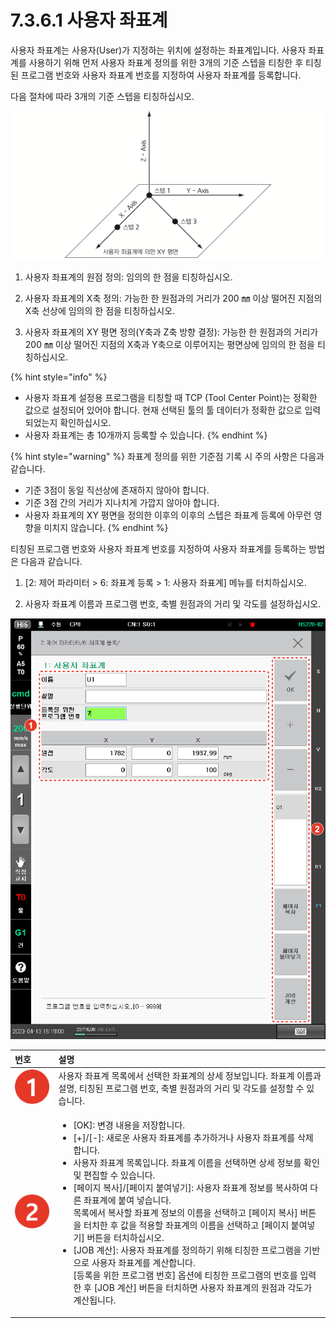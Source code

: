 # 7.3.6.1 사용자 좌표계

사용자 좌표계는 사용자\(User\)가 지정하는 위치에 설정하는 좌표계입니다. 사용자 좌표계를 사용하기 위해 먼저 사용자 좌표계 정의를 위한 3개의 기준 스텝을 티칭한 후 티칭된 프로그램 번호와 사용자 좌표계 번호를 지정하여 사용자 좌표계를 등록합니다.

다음 절차에 따라 3개의 기준 스텝을 티칭하십시오.



![&#xADF8;&#xB9BC; 57 &#xC0AC;&#xC6A9;&#xC790; &#xC88C;&#xD45C;&#xACC4; &#xC815;&#xC758;&#xB97C; &#xC704;&#xD55C; 3&#xAC1C;&#xC758; &#xAE30;&#xC900; &#xC2A4;&#xD15D; &#xD2F0;&#xCE6D; &#xBC29;&#xBC95;](../../../.gitbook/assets/image%20%28194%29.png)

1.	사용자 좌표계의 원점 정의: 임의의 한 점을 티칭하십시오.

2.	사용자 좌표계의 X축 정의: 가능한 한 원점과의 거리가 200 ㎜ 이상 떨어진 지점의 X축 선상에 임의의 한 점을 티칭하십시오.

3.	사용자 좌표계의 XY 평면 정의\(Y축과 Z축 방향 결정\): 가능한 한 원점과의 거리가 200 ㎜ 이상 떨어진 지점의 X축과 Y축으로 이루어지는 평면상에 임의의 한 점을 티칭하십시오.

{% hint style="info" %}
* 사용자 좌표계 설정용 프로그램을 티칭할 때 TCP \(Tool Center Point\)는 정확한 값으로 설정되어 있어야 합니다. 현재 선택된 툴의 툴 데이터가 정확한 값으로 입력되었는지 확인하십시오.
* 사용자 좌표계는 총 10개까지 등록할 수 있습니다.
{% endhint %}

{% hint style="warning" %}
좌표계 정의를 위한 기준점 기록 시 주의 사항은 다음과 같습니다.

* 기준 3점이 동일 직선상에 존재하지 않아야 합니다.
* 기준 3점 간의 거리가 지나치게 가깝지 않아야 합니다.
* 사용자 좌표계의 XY 평면을 정의한 이후의 이후의 스텝은 좌표계 등록에 아무런 영향을 미치지 않습니다.
{% endhint %}

티칭된 프로그램 번호와 사용자 좌표계 번호를 지정하여 사용자 좌표계를 등록하는 방법은 다음과 같습니다.

1.	\[2: 제어 파라미터 &gt; 6: 좌표계 등록 &gt; 1: 사용자 좌표계\] 메뉴를 터치하십시오.

2.	사용자 좌표계 이름과 프로그램 번호, 축별 원점과의 거리 및 각도를 설정하십시오.

![](../../../.gitbook/assets/image%20%28140%29.png)



<table>
  <thead>
    <tr>
      <th style="text-align:left">&#xBC88;&#xD638;</th>
      <th style="text-align:left">&#xC124;&#xBA85;</th>
    </tr>
  </thead>
  <tbody>
    <tr>
      <td style="text-align:left">
        <img src="../../../.gitbook/assets/c1.png" alt/>
      </td>
      <td style="text-align:left">&#xC0AC;&#xC6A9;&#xC790; &#xC88C;&#xD45C;&#xACC4; &#xBAA9;&#xB85D;&#xC5D0;&#xC11C;
        &#xC120;&#xD0DD;&#xD55C; &#xC88C;&#xD45C;&#xACC4;&#xC758; &#xC0C1;&#xC138;
        &#xC815;&#xBCF4;&#xC785;&#xB2C8;&#xB2E4;. &#xC88C;&#xD45C;&#xACC4; &#xC774;&#xB984;&#xACFC;
        &#xC124;&#xBA85;, &#xD2F0;&#xCE6D;&#xB41C; &#xD504;&#xB85C;&#xADF8;&#xB7A8;
        &#xBC88;&#xD638;, &#xCD95;&#xBCC4; &#xC6D0;&#xC810;&#xACFC;&#xC758; &#xAC70;&#xB9AC;
        &#xBC0F; &#xAC01;&#xB3C4;&#xB97C; &#xC124;&#xC815;&#xD560; &#xC218; &#xC788;&#xC2B5;&#xB2C8;&#xB2E4;.</td>
    </tr>
    <tr>
      <td style="text-align:left">
        <img src="../../../.gitbook/assets/c2.png" alt/>
      </td>
      <td style="text-align:left">
        <ul>
          <li>[OK]: &#xBCC0;&#xACBD; &#xB0B4;&#xC6A9;&#xC744; &#xC800;&#xC7A5;&#xD569;&#xB2C8;&#xB2E4;.</li>
          <li>[+]/[-]: &#xC0C8;&#xB85C;&#xC6B4; &#xC0AC;&#xC6A9;&#xC790; &#xC88C;&#xD45C;&#xACC4;&#xB97C;
            &#xCD94;&#xAC00;&#xD558;&#xAC70;&#xB098; &#xC0AC;&#xC6A9;&#xC790; &#xC88C;&#xD45C;&#xACC4;&#xB97C;
            &#xC0AD;&#xC81C;&#xD569;&#xB2C8;&#xB2E4;.</li>
          <li>&#xC0AC;&#xC6A9;&#xC790; &#xC88C;&#xD45C;&#xACC4; &#xBAA9;&#xB85D;&#xC785;&#xB2C8;&#xB2E4;.
            &#xC88C;&#xD45C;&#xACC4; &#xC774;&#xB984;&#xC744; &#xC120;&#xD0DD;&#xD558;&#xBA74;
            &#xC0C1;&#xC138; &#xC815;&#xBCF4;&#xB97C; &#xD655;&#xC778; &#xBC0F; &#xD3B8;&#xC9D1;&#xD560;
            &#xC218; &#xC788;&#xC2B5;&#xB2C8;&#xB2E4;.</li>
          <li>[&#xD398;&#xC774;&#xC9C0; &#xBCF5;&#xC0AC;]/[&#xD398;&#xC774;&#xC9C0;
            &#xBD99;&#xC5EC;&#xB123;&#xAE30;]: &#xC0AC;&#xC6A9;&#xC790; &#xC88C;&#xD45C;&#xACC4;
            &#xC815;&#xBCF4;&#xB97C; &#xBCF5;&#xC0AC;&#xD558;&#xC5EC; &#xB2E4;&#xB978;
            &#xC88C;&#xD45C;&#xACC4;&#xC5D0; &#xBD99;&#xC5EC; &#xB123;&#xC2B5;&#xB2C8;&#xB2E4;.
            <br
            />&#xBAA9;&#xB85D;&#xC5D0;&#xC11C; &#xBCF5;&#xC0AC;&#xD560; &#xC88C;&#xD45C;&#xACC4;
            &#xC815;&#xBCF4;&#xC758; &#xC774;&#xB984;&#xC744; &#xC120;&#xD0DD;&#xD558;&#xACE0;
            [&#xD398;&#xC774;&#xC9C0; &#xBCF5;&#xC0AC;] &#xBC84;&#xD2BC;&#xC744; &#xD130;&#xCE58;&#xD55C;
            &#xD6C4; &#xAC12;&#xC744; &#xC801;&#xC6A9;&#xD560; &#xC88C;&#xD45C;&#xACC4;&#xC758;
            &#xC774;&#xB984;&#xC744; &#xC120;&#xD0DD;&#xD558;&#xACE0; [&#xD398;&#xC774;&#xC9C0;
            &#xBD99;&#xC5EC;&#xB123;&#xAE30;] &#xBC84;&#xD2BC;&#xC744; &#xD130;&#xCE58;&#xD558;&#xC2ED;&#xC2DC;&#xC624;.</li>
          <li>[JOB &#xACC4;&#xC0B0;]: &#xC0AC;&#xC6A9;&#xC790; &#xC88C;&#xD45C;&#xACC4;&#xB97C;
            &#xC815;&#xC758;&#xD558;&#xAE30; &#xC704;&#xD574; &#xD2F0;&#xCE6D;&#xD55C;
            &#xD504;&#xB85C;&#xADF8;&#xB7A8;&#xC744; &#xAE30;&#xBC18;&#xC73C;&#xB85C;
            &#xC0AC;&#xC6A9;&#xC790; &#xC88C;&#xD45C;&#xACC4;&#xB97C; &#xACC4;&#xC0B0;&#xD569;&#xB2C8;&#xB2E4;.
            <br
            />[&#xB4F1;&#xB85D;&#xC744; &#xC704;&#xD55C; &#xD504;&#xB85C;&#xADF8;&#xB7A8;
            &#xBC88;&#xD638;] &#xC635;&#xC158;&#xC5D0; &#xD2F0;&#xCE6D;&#xD55C; &#xD504;&#xB85C;&#xADF8;&#xB7A8;&#xC758;
            &#xBC88;&#xD638;&#xB97C; &#xC785;&#xB825;&#xD55C; &#xD6C4; [JOB &#xACC4;&#xC0B0;]
            &#xBC84;&#xD2BC;&#xC744; &#xD130;&#xCE58;&#xD558;&#xBA74; &#xC0AC;&#xC6A9;&#xC790;
            &#xC88C;&#xD45C;&#xACC4;&#xC758; &#xC6D0;&#xC810;&#xACFC; &#xAC01;&#xB3C4;&#xAC00;
            &#xACC4;&#xC0B0;&#xB429;&#xB2C8;&#xB2E4;.</li>
        </ul>
      </td>
    </tr>
  </tbody>
</table>

